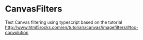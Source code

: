 CanvasFilters
=============

Test Canvas filtering using typescript based on the tutorial 
http://www.html5rocks.com/en/tutorials/canvas/imagefilters/#toc-convolution


